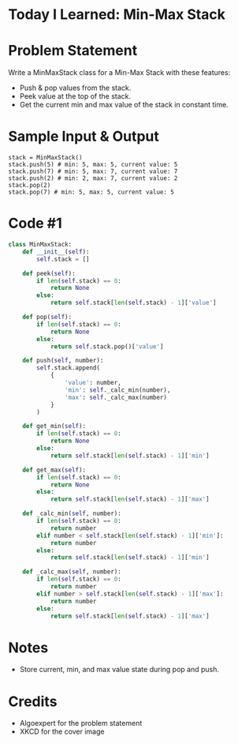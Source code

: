 # Today I Learned: Min-Max Stack
# Problem Statement
Write a MinMaxStack class for a Min-Max Stack with these features: 
* Push & pop values from the stack. 
* Peek value at the top of the stack. 
* Get the current min and max value of the stack in constant time. 

# Sample Input & Output

```
stack = MinMaxStack()
stack.push(5) # min: 5, max: 5, current value: 5
stack.push(7) # min: 5, max: 7, current value: 7
stack.push(2) # min: 2, max: 7, current value: 2
stack.pop(2) 
stack.pop(7) # min: 5, max: 5, current value: 5
```

# Code #1

```python
class MinMaxStack:
    def __init__(self):
        self.stack = []

    def peek(self):
        if len(self.stack) == 0:
            return None
        else:
            return self.stack[len(self.stack) - 1]['value']

    def pop(self):
        if len(self.stack) == 0:
            return None
        else:
            return self.stack.pop()['value']

    def push(self, number):
        self.stack.append(
            {
                'value': number,
                'min': self._calc_min(number),
                'max': self._calc_max(number)
            }
        )

    def get_min(self):
        if len(self.stack) == 0:
            return None
        else:
            return self.stack[len(self.stack) - 1]['min']

    def get_max(self):
        if len(self.stack) == 0:
            return None
        else:
            return self.stack[len(self.stack) - 1]['max']

    def _calc_min(self, number):
        if len(self.stack) == 0:
            return number
        elif number < self.stack[len(self.stack) - 1]['min']:
            return number
        else:
            return self.stack[len(self.stack) - 1]['min']

    def _calc_max(self, number):
        if len(self.stack) == 0:
            return number
        elif number > self.stack[len(self.stack) - 1]['max']:
            return number
        else:
            return self.stack[len(self.stack) - 1]['max']


```

# Notes
* Store current, min, and max value state during pop and push. 

# Credits
* Algoexpert for the problem statement
* XKCD for the cover image